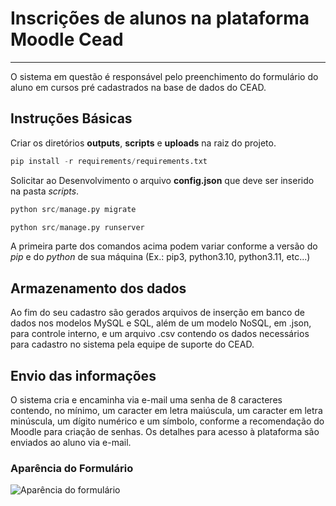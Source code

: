 # Inscrições de alunos na plataforma Moodle Cead
---
O sistema em questão é responsável pelo preenchimento do formulário do aluno em cursos pré cadastrados na base de dados do CEAD.

## Instruções Básicas
Criar os diretórios **outputs**, **scripts** e **uploads** na raiz do projeto.

```python
pip install -r requirements/requirements.txt
```

Solicitar ao Desenvolvimento o arquivo **config.json** que deve ser inserido na pasta *scripts*.

```python
python src/manage.py migrate
```

```python
python src/manage.py runserver
```

A primeira parte dos comandos acima podem variar conforme a versão do *pip* e do *python* de sua máquina (Ex.: pip3, python3.10, python3.11, etc...)

## Armazenamento dos dados
Ao fim do seu cadastro são gerados arquivos de inserção em banco de dados nos modelos MySQL e SQL, além de um modelo NoSQL, em .json, para controle interno, e um arquivo .csv contendo os dados necessários para cadastro no sistema pela equipe de suporte do CEAD.

## Envio das informações
O sistema cria e encaminha via e-mail uma senha de 8 caracteres contendo, no mínimo, um caracter em letra maiúscula, um caracter em letra minúscula, um dígito numérico e um símbolo, conforme a recomendação do Moodle para criação de senhas.
Os detalhes para acesso à plataforma são enviados ao aluno via e-mail.

### Aparência do Formulário
![Aparência do formulário](docs/print1.png)